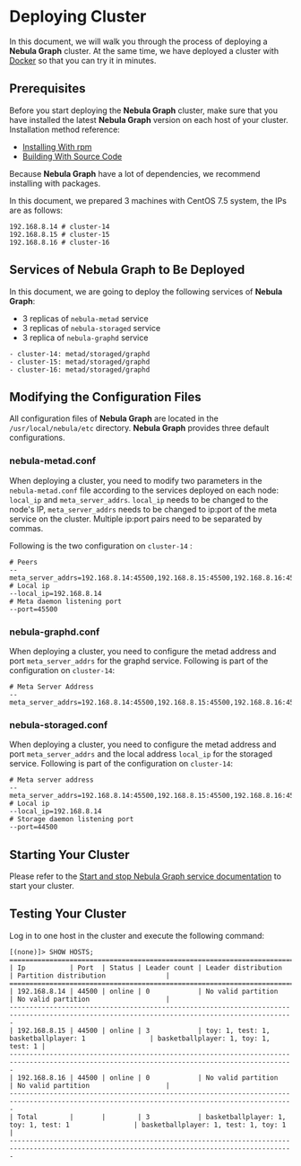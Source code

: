 # Deploying Cluster

In this document, we will walk you through the process of deploying a **Nebula Graph** cluster. At the same time, we have deployed a cluster with [Docker](https://github.com/vesoft-inc/nebula-docker-compose) so that you can try it in minutes.

## Prerequisites

Before you start deploying the **Nebula Graph** cluster, make sure that you have installed the latest **Nebula Graph** version on each host of your cluster. Installation method reference:

- [Installing With rpm](1.install-with-rpm-deb.md)
- [Building With Source Code](../1.build/1.build-source-code.md)

Because **Nebula Graph** have a lot of dependencies, we recommend installing with packages.

In this document, we prepared 3 machines with CentOS 7.5 system, the IPs are as follows:

```text
192.168.8.14 # cluster-14
192.168.8.15 # cluster-15
192.168.8.16 # cluster-16
```

## Services of Nebula Graph to Be Deployed

In this document, we are going to deploy the following services of **Nebula Graph**:

* 3 replicas of `nebula-metad` service
* 3 replicas of `nebula-storaged` service
* 3 replica of `nebula-graphd` service

```text
- cluster-14: metad/storaged/graphd
- cluster-15: metad/storaged/graphd
- cluster-16: metad/storaged/graphd
```

## Modifying the Configuration Files

All configuration files of **Nebula Graph** are located in the `/usr/local/nebula/etc` directory. **Nebula Graph** provides three default configurations.

### nebula-metad.conf

When deploying a cluster, you need to modify two parameters in the `nebula-metad.conf` file according to the services deployed on each node: `local_ip` and `meta_server_addrs`. `local_ip` needs to be changed to the node's IP, `meta_server_addrs` needs to be changed to ip:port of the meta service on the cluster. Multiple ip:port pairs need to be separated by commas.

Following is the two configuration on `cluster-14` :

```text
# Peers
--meta_server_addrs=192.168.8.14:45500,192.168.8.15:45500,192.168.8.16:45500
# Local ip
--local_ip=192.168.8.14
# Meta daemon listening port
--port=45500
```

### nebula-graphd.conf

When deploying a cluster, you need to configure the metad address and port `meta_server_addrs` for the graphd service. Following is part of the configuration on `cluster-14`:

```text
# Meta Server Address
--meta_server_addrs=192.168.8.14:45500,192.168.8.15:45500,192.168.8.16:45500
```

### nebula-storaged.conf

When deploying a cluster, you need to configure the metad address and port `meta_server_addrs` and the local address `local_ip` for the storaged service. Following is part of the configuration on `cluster-14`:

```text
# Meta server address
--meta_server_addrs=192.168.8.14:45500,192.168.8.15:45500,192.168.8.16:45500
# Local ip
--local_ip=192.168.8.14
# Storage daemon listening port
--port=44500
```

## Starting Your Cluster

Please refer to the [Start and stop Nebula Graph service documentation](2.start-stop-service.md) to start your cluster.

## Testing Your Cluster

Log in to one host in the cluster and execute the following command:

```ngql
[(none)]> SHOW HOSTS;
=============================================================================================================================================
| Ip           | Port  | Status | Leader count | Leader distribution                                 | Partition distribution               |
=============================================================================================================================================
| 192.168.8.14 | 44500 | online | 0            | No valid partition                                  | No valid partition                   |
---------------------------------------------------------------------------------------------------------------------------------------------
| 192.168.8.15 | 44500 | online | 3            | toy: 1, test: 1, basketballplayer: 1                | basketballplayer: 1, toy: 1, test: 1 |
---------------------------------------------------------------------------------------------------------------------------------------------
| 192.168.8.16 | 44500 | online | 0            | No valid partition                                  | No valid partition                   |
---------------------------------------------------------------------------------------------------------------------------------------------
| Total        |       |        | 3            | basketballplayer: 1, toy: 1, test: 1                | basketballplayer: 1, test: 1, toy: 1 |
---------------------------------------------------------------------------------------------------------------------------------------------
```
